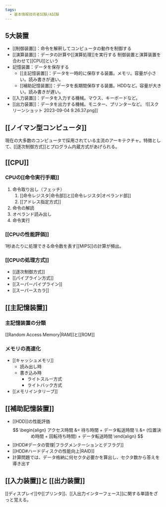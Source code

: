 ```yaml
---
tags:
  - 基本情報技術者試験/A試験
---
```

## 5大装置
- [[制御装置]]：命令を解釈してコンピュータの動作を制御する
- [[演算装置]]：データの計算や[[演算処理]]を実行する
制御装置と演算装置を合わせて[[CPU]]という
- 記憶装置：データを保存する
	- [[主記憶装置]]：データを一時的に保存する装置。メモリ。容量が小さい。読み書きが速い。
	- [[補助記憶装置]]：データを長期間保存する装置。HDDなど。容量が大きい。読み書きが遅い。
- [[入力装置]]：データを入力する機械。マウス、キーボードなど。
- [[出力装置]]：データを出力する機械。モニター、プリンターなど。
![[スクリーンショット 2023-09-04 9.26.37.png]]
## [[ノイマン型コンピュータ]]
現在の大多数のコンピュータで採用されている主流のアーキテクチャ。特徴として、[[逐次制御方式]]とプログラム内蔵方式があげられる。
## [[CPU]]
### CPUの[[命令実行手順]]
1. 命令取り出し（フェッチ）
	1. [[命令レジスタ|命令部]]と[[命令レジスタ|オペランド部]]
	2. [[アドレス指定方式]]
2. 命令の解読
3. オペランド読み出し
4. 命令実行

### [[CPUの性能評価]]
1秒あたりに処理できる命令数を表す[[MIPS]]の計算が頻出。
### [[CPUの処理方式]]
- [[逐次制御方式]]
- [[パイプライン方式]]
- [[スーパーパイプライン]]
- [[スーパースカラ]]
## [[主記憶装置]]
### 主記憶装置の分類
[[Random Access Memory|RAM]]と[[ROM]]
### メモリの高速化
- [[キャッシュメモリ]]
	- 読み出し時
	- 書き込み時
		- ライトスルー方式
		- ライトバック方式
- [[メモリインタリーブ]]
## [[補助記憶装置]]
- [[HDD]]の性能評価
$$
\begin{align}
アクセス時間 &= 待ち時間 + データ転送時間 \\
&= (位置決め時間 + 回転待ち時間) + データ転送時間
\end{align}
$$
- [[HDD#データの管理|フラグメンテーションとデフラグ]]
- [[HDD#ハードディスクの性能向上|RAID]]
- 計算問題では、データ格納に何セクタ必要かを算出し、セクタ数から答えを導き出す
## [[入力装置]]と [[出力装置]]
[[ディスプレイ]]や[[プリンタ]]、[[入出力インターフェース]]に関する単語をざっと覚える。